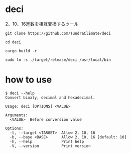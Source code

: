 # deci
2、10、16進数を相互変換するツール

```
git clone https://github.com/TundraClimate/deci
```
```
cd deci
```
```
cargo build -r
```
```
sudo ln -s ./target/release/deci /usr/local/bin
```

# how to use
```
$ deci --help               
Convert binaly, decimal and hexadecimal.

Usage: deci [OPTIONS] <VALUE>

Arguments:
  <VALUE>  Before conversion value

Options:
  -t, --target <TARGET>  Allow 2, 10, 16
  -b, --base <BASE>      Allow 2, 10, 16 [default: 10]
  -h, --help             Print help
  -V, --version          Print version
```
